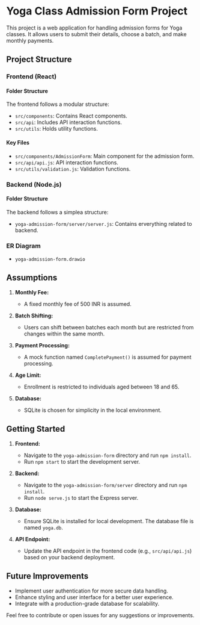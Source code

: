 # Yoga Class Admission Form Project

This project is a web application for handling admission forms for Yoga classes. It allows users to submit their details, choose a batch, and make monthly payments.

## Project Structure

### Frontend (React)

#### Folder Structure

The frontend follows a modular structure:

- `src/components`: Contains React components.
- `src/api`: Includes API interaction functions.
- `src/utils`: Holds utility functions.

#### Key Files

- `src/components/AdmissionForm`: Main component for the admission form.
- `src/api/api.js`: API interaction functions.
- `src/utils/validation.js`: Validation functions.

### Backend (Node.js)

#### Folder Structure

The backend follows a simplea structure:

- `yoga-admission-form/server/server.js`: Contains erverything related to backend.

### ER Diagram

- `yoga-admission-form.drawio`

## Assumptions

1. **Monthly Fee:**
   - A fixed monthly fee of 500 INR is assumed.

2. **Batch Shifting:**
   - Users can shift between batches each month but are restricted from changes within the same month.

3. **Payment Processing:**
   - A mock function named `CompletePayment()` is assumed for payment processing.

4. **Age Limit:**
   - Enrollment is restricted to individuals aged between 18 and 65.

5. **Database:**
   - SQLite is chosen for simplicity in the local environment.

## Getting Started

1. **Frontend:**
   - Navigate to the `yoga-admission-form` directory and run `npm install`.
   - Run `npm start` to start the development server.

2. **Backend:**
   - Navigate to the `yoga-admission-form/server` directory and run `npm install`.
   - Run `node serve.js` to start the Express server.

3. **Database:**
   - Ensure SQLite is installed for local development. The database file is named `yoga.db`.

4. **API Endpoint:**
   - Update the API endpoint in the frontend code (e.g., `src/api/api.js`) based on your backend deployment.

## Future Improvements

- Implement user authentication for more secure data handling.
- Enhance styling and user interface for a better user experience.
- Integrate with a production-grade database for scalability.

Feel free to contribute or open issues for any suggestions or improvements.

